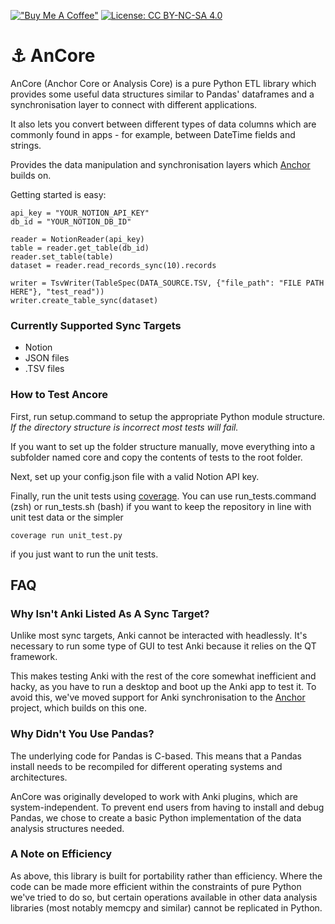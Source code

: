 [!["Buy Me A Coffee"](https://www.buymeacoffee.com/assets/img/custom_images/orange_img.png)](https://www.buymeacoffee.com/fd93)
[![License: CC BY-NC-SA 4.0](https://img.shields.io/badge/License-CC_BY--NC--SA_4.0-lightgrey.svg)](https://creativecommons.org/licenses/by-nc-sa/4.0/)

# ⚓ AnCore

AnCore (Anchor Core or Analysis Core) is a pure Python ETL library which provides some useful data structures similar to Pandas' dataframes and a synchronisation layer to connect with different applications.

It also lets you convert between different types of data columns which are commonly found in apps - for example, between DateTime fields and strings.

Provides the data manipulation and synchronisation layers which [Anchor](https://github.com/fdavies93/anki-anchor) builds on.

Getting started is easy:

```
api_key = "YOUR_NOTION_API_KEY"
db_id = "YOUR_NOTION_DB_ID"

reader = NotionReader(api_key)
table = reader.get_table(db_id)
reader.set_table(table)
dataset = reader.read_records_sync(10).records

writer = TsvWriter(TableSpec(DATA_SOURCE.TSV, {"file_path": "FILE PATH HERE"}, "test_read"))
writer.create_table_sync(dataset)
```

### Currently Supported Sync Targets

* Notion
* JSON files
* .TSV files

### How to Test Ancore

First, run setup.command to setup the appropriate Python module structure. *If the directory structure is incorrect most tests will fail.*

If you want to set up the folder structure manually, move everything into a subfolder named core and copy the contents of tests to the root folder.

Next, set up your config.json file with a valid Notion API key.

Finally, run the unit tests using [coverage](https://coverage.readthedocs.io/en/6.2/). You can use run_tests.command (zsh) or run_tests.sh (bash) if you want to keep the repository in line with unit test data or the simpler 

``` coverage run unit_test.py ```

if you just want to run the unit tests.

## FAQ

### Why Isn't Anki Listed As A Sync Target?

Unlike most sync targets, Anki cannot be interacted with headlessly. It's necessary to run some type of GUI to test Anki because it relies on the QT framework.

This makes testing Anki with the rest of the core somewhat inefficient and hacky, as you have to run a desktop and boot up the Anki app to test it. To avoid this, we've moved support for Anki synchronisation to the [Anchor](https://github.com/fdavies93/anki-anchor) project, which builds on this one.

### Why Didn't You Use Pandas?

The underlying code for Pandas is C-based. This means that a Pandas install needs to be recompiled for different operating systems and architectures.

AnCore was originally developed to work with Anki plugins, which are system-independent. To prevent end users from having to install and debug Pandas, we chose to create a basic Python implementation of the data analysis structures needed.

### A Note on Efficiency

As above, this library is built for portability rather than efficiency. Where the code can be made more efficient within the constraints of pure Python we've tried to do so, but certain operations available in other data analysis libraries (most notably memcpy and similar) cannot be replicated in Python.